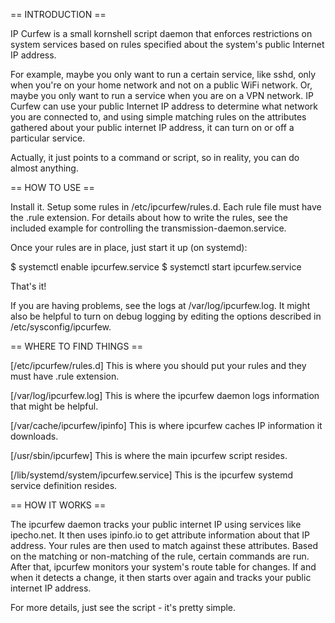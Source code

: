 == INTRODUCTION ==

IP Curfew is a small kornshell script daemon that enforces restrictions on
system services based on rules specified about the system's public Internet IP
address.

For example, maybe you only want to run a certain service, like sshd, only when
you're on your home network and not on a public WiFi network. Or, maybe you 
only want to run a service when you are on a VPN network. IP Curfew can use
your public Internet IP address to determine what network you are connected to,
and using simple matching rules on the attributes gathered about your public
internet IP address, it can turn on or off a particular service.

Actually, it just points to a command or script, so in reality, you can do 
almost anything.

== HOW TO USE ==

Install it. Setup some rules in /etc/ipcurfew/rules.d. Each rule file must
have the .rule extension. For details about how to write the rules, see the
included example for controlling the transmission-daemon.service.

Once your rules are in place, just start it up (on systemd):

$ systemctl enable ipcurfew.service
$ systemctl start ipcurfew.service

That's it!

If you are having problems, see the logs at /var/log/ipcurfew.log. It might
also be helpful to turn on debug logging by editing the options described
in /etc/sysconfig/ipcurfew.

== WHERE TO FIND THINGS ==

[/etc/ipcurfew/rules.d]
    This is where you should put your rules and they must have .rule extension.

[/var/log/ipcurfew.log]
    This is where the ipcurfew daemon logs information that might be helpful.

[/var/cache/ipcurfew/ipinfo]
    This is where ipcurfew caches IP information it downloads.

[/usr/sbin/ipcurfew]
    This is where the main ipcurfew script resides.

[/lib/systemd/system/ipcurfew.service]
    This is the ipcurfew systemd service definition resides.

== HOW IT WORKS ==

The ipcurfew daemon tracks your public internet IP using services like
ipecho.net. It then uses ipinfo.io to get attribute information about that IP
address. Your rules are then used to match against these attributes. Based on
the matching or non-matching of the rule, certain commands are run. After that,
ipcurfew monitors your system's route table for changes. If and when it detects
a change, it then starts over again and tracks your public internet IP address.

For more details, just see the script - it's pretty simple.
